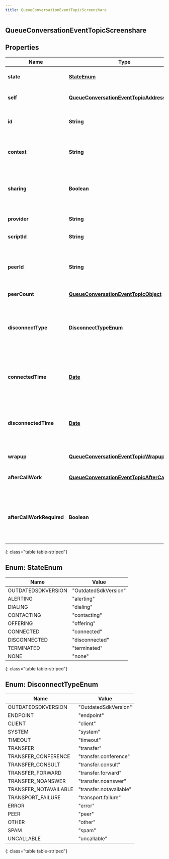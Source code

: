 ```yaml
---
title: QueueConversationEventTopicScreenshare
---
```


## QueueConversationEventTopicScreenshare

## Properties

| Name                      | Type                                                                                                             | Description                                                                                                                     | Notes      |
| ------------------------- | ---------------------------------------------------------------------------------------------------------------- | ------------------------------------------------------------------------------------------------------------------------------- | ---------- |
| **state**                 | [**StateEnum**](#StateEnum)<!---->                                                                               | The connection state of this communication.                                                                                     | [optional] |
| **self**                  | <!----><!---->[**QueueConversationEventTopicAddress**](QueueConversationEventTopicAddress.md)<!---->             | Address and name data for a call endpoint.                                                                                      | [optional] |
| **id**                    | <!----><!---->**String**<!---->                                                                                  | A globally unique identifier for this communication.                                                                            | [optional] |
| **context**               | <!----><!---->**String**<!---->                                                                                  | The room id context (xmpp jid) for the conference session.                                                                      | [optional] |
| **sharing**               | <!----><!---->**Boolean**<!---->                                                                                 | Indicates whether this participant is sharing their screen to the session.                                                      | [optional] |
| **provider**              | <!----><!---->**String**<!---->                                                                                  | The source provider of the screen share.                                                                                        | [optional] |
| **scriptId**              | <!----><!---->**String**<!---->                                                                                  | The UUID of the script to use.                                                                                                  | [optional] |
| **peerId**                | <!----><!---->**String**<!---->                                                                                  | The id of the peer communication corresponding to a matching leg for this communication.                                        | [optional] |
| **peerCount**             | <!----><!---->[**QueueConversationEventTopicObject**](QueueConversationEventTopicObject.md)<!---->               |                                                                                                                                 | [optional] |
| **disconnectType**        | [**DisconnectTypeEnum**](#DisconnectTypeEnum)<!---->                                                             | System defined string indicating what caused the communication to disconnect. Will be null until the communication disconnects. | [optional] |
| **connectedTime**         | <!----><!---->[**Date**](Date.md)<!---->                                                                         | The timestamp when this communication was connected in the cloud clock.                                                         | [optional] |
| **disconnectedTime**      | <!----><!---->[**Date**](Date.md)<!---->                                                                         | The timestamp when this communication disconnected from the conversation in the provider clock.                                 | [optional] |
| **wrapup**                | <!----><!---->[**QueueConversationEventTopicWrapup**](QueueConversationEventTopicWrapup.md)<!---->               | Call wrap up or disposition data.                                                                                               | [optional] |
| **afterCallWork**         | <!----><!---->[**QueueConversationEventTopicAfterCallWork**](QueueConversationEventTopicAfterCallWork.md)<!----> | A communication&#39;s after-call work data.                                                                                     | [optional] |
| **afterCallWorkRequired** | <!----><!---->**Boolean**<!---->                                                                                 | Indicates if after-call is required for a communication. Only used when the ACW Setting is Agent Requested.                     | [optional] |

{: class="table table-striped"}

<a name="StateEnum"></a>

## Enum: StateEnum

| Name               | Value                          |
| ------------------ | ------------------------------ |
| OUTDATEDSDKVERSION | &quot;OutdatedSdkVersion&quot; |
| ALERTING           | &quot;alerting&quot;           |
| DIALING            | &quot;dialing&quot;            |
| CONTACTING         | &quot;contacting&quot;         |
| OFFERING           | &quot;offering&quot;           |
| CONNECTED          | &quot;connected&quot;          |
| DISCONNECTED       | &quot;disconnected&quot;       |
| TERMINATED         | &quot;terminated&quot;         |
| NONE               | &quot;none&quot;               |

{: class="table table-striped"}

<a name="DisconnectTypeEnum"></a>

## Enum: DisconnectTypeEnum

| Name                  | Value                             |
| --------------------- | --------------------------------- |
| OUTDATEDSDKVERSION    | &quot;OutdatedSdkVersion&quot;    |
| ENDPOINT              | &quot;endpoint&quot;              |
| CLIENT                | &quot;client&quot;                |
| SYSTEM                | &quot;system&quot;                |
| TIMEOUT               | &quot;timeout&quot;               |
| TRANSFER              | &quot;transfer&quot;              |
| TRANSFER_CONFERENCE   | &quot;transfer.conference&quot;   |
| TRANSFER_CONSULT      | &quot;transfer.consult&quot;      |
| TRANSFER_FORWARD      | &quot;transfer.forward&quot;      |
| TRANSFER_NOANSWER     | &quot;transfer.noanswer&quot;     |
| TRANSFER_NOTAVAILABLE | &quot;transfer.notavailable&quot; |
| TRANSPORT_FAILURE     | &quot;transport.failure&quot;     |
| ERROR                 | &quot;error&quot;                 |
| PEER                  | &quot;peer&quot;                  |
| OTHER                 | &quot;other&quot;                 |
| SPAM                  | &quot;spam&quot;                  |
| UNCALLABLE            | &quot;uncallable&quot;            |

{: class="table table-striped"}
